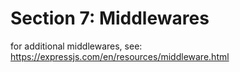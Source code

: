 # Section 7: Middlewares

for additional middlewares, see: https://expressjs.com/en/resources/middleware.html
